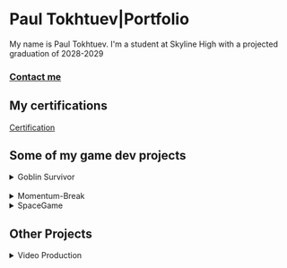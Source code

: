 # Paul Tokhtuev|Portfolio

My name is Paul Tokhtuev. I'm a student at Skyline High with a projected graduation of 2028-2029

### [Contact me](mailto:masterpaul562@gmail.com)

## My certifications 

[Certification](https://github.com/Masterpaul562/PaulTokhtuev-Portfolio/blob/main/Doc/Paul%20Tokhtuev_Game%20Development%20Fundamentals_12132024.pdf)

## Some of my game dev projects

<details> 
  <summary>Goblin Survivor</summary>
An unfinished demo for my game dev 1 class. The premise was to create something like Vampire Survivor. The gameplay is that different enemies shoot at or chase you, and you have to shoot them back while collecting coins from slain enemies to upgrade your weapons.  We used Processing to create it. My job on the team was coding, so I created the enemy and projectile logic.
  
<p><a href="https://github.com/Masterpaul562/gamedevteam3">Game</a></p>

<p><a href="https://github.com/Masterpaul562/gamedevteam3/blob/main/src/GoblinSurvivor/Enemy.pde">Enemy Code</a></p>

<p><a href="https://github.com/Masterpaul562/gamedevteam3/blob/main/src/GoblinSurvivor/Projectile.pde">Projectile Code</a></p>

<p><img src="https://github.com/user-attachments/assets/8130b81b-2845-40ff-9e15-cf82af3bc646" alt="Example"></p>

</details>

<br>
<details> 
  <summary>Momentum-Break</summary>
  An unfinished game made in Unity. We went with a beat 'em up style to the game, so its focus is on comboing the enemies and progressing forward through a simple level. I did all of the code for this project. Even though I didn't finish the game I learnt alot form it. I gain experience using Unity, Unity scripting API, and the Unity animator. 
  <br>

  <p><a href="https://github.com/Masterpaul562/Momentum-Break">Game</a></p>

 <p><img src="https://github.com/Masterpaul562/PaulTokhtuev-Portfolio/blob/main/Images/GamePlay1.png?raw=true" alt="Example"></p>


</details>
<details>

<summary>SpaceGame</summary>
10/14/2025

A simple game made in a game devolopment class. It is similar to Galaxian and other early space themed games. You simple shot lazers to destroy rocks before they pass you or hit you. Hiting rocks increase the score and there are power-ups that fall down from the top of the screen. This adds insentive to play well as the power-up will disappear on hit.  We used object based programing, so we mostly used array lists to control the functionality of the game. Everything in the game, rocks, lazers, power-ups, and stars, are all objects that we created with array lists to control. 
<p><img src="https://github.com/Masterpaul562/PaulTokhtuev-Portfolio/blob/main/Images/ScreenShotOfSpaceGame.png?raw=true"></p>

 <p><a href="https://github.com/Masterpaul562/PaulTokhtuev-Portfolio/raw/refs/heads/main/src/SpaceGame/macos-aarch64.zip">MacOs Download</a></p>
  <p><a href="https://github.com/Masterpaul562/PaulTokhtuev-Portfolio/raw/refs/heads/main/src/SpaceGame/windows-amd64.zip">WindowsOs Download</a></p>

<p><a href="https://github.com/Masterpaul562/PaulTokhtuev-Portfolio/tree/main/src/SpaceGame">Source Code</a></p>
  

  
</details>

## Other Projects
  
<details> 
  

  
  <summary>Video Production</summary>
  
Projects I made for my Video Production class. I work with a team to gather footage and did all the editing in the videos below. I learned the basics of Premiere Pro and how to import and export the files needed to make videos. 
 
<p><a href="https://drive.google.com/file/d/1uQE4hhBP7PsaYfUbe0ks8hiXNjcjFIl6/view?usp=sharing">Watch Spotlight</a></p>

 A video that is supposed to spotlight the stage crew that at Skyline. This gives a look into how the stage crew prepares for performances, what they do at performances, and how they clean up after the curtain is drawn. 

<p><a href="https://drive.google.com/file/d/1FS4eVfCzRmqkWVNlYJe1lpM0wAxW9A1f/view?usp=sharing">Watch Outro</a></p>

A short outro piece that was planned to play at the end of video announcements. Shows who did what to produce the announcements.   

</details>
